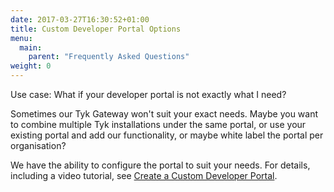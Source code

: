 ```yaml
---
date: 2017-03-27T16:30:52+01:00
title: Custom Developer Portal Options
menu:
  main:
    parent: "Frequently Asked Questions"
weight: 0 
---
```


Use case: What if your developer portal is not exactly what I need?

Sometimes our Tyk Gateway won't suit your exact needs.  Maybe you want to combine multiple Tyk installations under the same portal, or use your existing portal and add our functionality, or maybe white label the portal per organisation?

We have the ability to configure the portal to suit your needs. For details, including a video tutorial, see [Create a Custom Developer Portal](https://tyk.io/docs/publish/customise/custom-developer-portal/).
